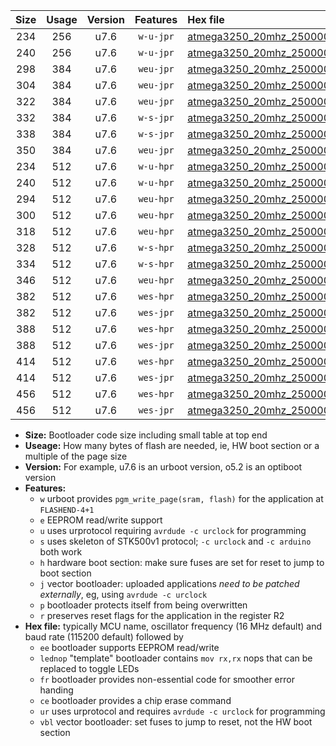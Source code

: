 |Size|Usage|Version|Features|Hex file|
|:-:|:-:|:-:|:-:|:--|
|234|256|u7.6|`w-u-jpr`|[atmega3250_20mhz_250000bps_ur_vbl.hex](https://raw.githubusercontent.com/stefanrueger/urboot/main/atmega3250_20mhz_250000bps_ur_vbl.hex)|
|240|256|u7.6|`w-u-jpr`|[atmega3250_20mhz_250000bps_lednop_ur_vbl.hex](https://raw.githubusercontent.com/stefanrueger/urboot/main/atmega3250_20mhz_250000bps_lednop_ur_vbl.hex)|
|298|384|u7.6|`weu-jpr`|[atmega3250_20mhz_250000bps_ee_ur_vbl.hex](https://raw.githubusercontent.com/stefanrueger/urboot/main/atmega3250_20mhz_250000bps_ee_ur_vbl.hex)|
|304|384|u7.6|`weu-jpr`|[atmega3250_20mhz_250000bps_ee_lednop_ur_vbl.hex](https://raw.githubusercontent.com/stefanrueger/urboot/main/atmega3250_20mhz_250000bps_ee_lednop_ur_vbl.hex)|
|322|384|u7.6|`weu-jpr`|[atmega3250_20mhz_250000bps_ee_lednop_fr_ur_vbl.hex](https://raw.githubusercontent.com/stefanrueger/urboot/main/atmega3250_20mhz_250000bps_ee_lednop_fr_ur_vbl.hex)|
|332|384|u7.6|`w-s-jpr`|[atmega3250_20mhz_250000bps_vbl.hex](https://raw.githubusercontent.com/stefanrueger/urboot/main/atmega3250_20mhz_250000bps_vbl.hex)|
|338|384|u7.6|`w-s-jpr`|[atmega3250_20mhz_250000bps_lednop_vbl.hex](https://raw.githubusercontent.com/stefanrueger/urboot/main/atmega3250_20mhz_250000bps_lednop_vbl.hex)|
|350|384|u7.6|`weu-jpr`|[atmega3250_20mhz_250000bps_ee_lednop_fr_ce_ur_vbl.hex](https://raw.githubusercontent.com/stefanrueger/urboot/main/atmega3250_20mhz_250000bps_ee_lednop_fr_ce_ur_vbl.hex)|
|234|512|u7.6|`w-u-hpr`|[atmega3250_20mhz_250000bps_ur.hex](https://raw.githubusercontent.com/stefanrueger/urboot/main/atmega3250_20mhz_250000bps_ur.hex)|
|240|512|u7.6|`w-u-hpr`|[atmega3250_20mhz_250000bps_lednop_ur.hex](https://raw.githubusercontent.com/stefanrueger/urboot/main/atmega3250_20mhz_250000bps_lednop_ur.hex)|
|294|512|u7.6|`weu-hpr`|[atmega3250_20mhz_250000bps_ee_ur.hex](https://raw.githubusercontent.com/stefanrueger/urboot/main/atmega3250_20mhz_250000bps_ee_ur.hex)|
|300|512|u7.6|`weu-hpr`|[atmega3250_20mhz_250000bps_ee_lednop_ur.hex](https://raw.githubusercontent.com/stefanrueger/urboot/main/atmega3250_20mhz_250000bps_ee_lednop_ur.hex)|
|318|512|u7.6|`weu-hpr`|[atmega3250_20mhz_250000bps_ee_lednop_fr_ur.hex](https://raw.githubusercontent.com/stefanrueger/urboot/main/atmega3250_20mhz_250000bps_ee_lednop_fr_ur.hex)|
|328|512|u7.6|`w-s-hpr`|[atmega3250_20mhz_250000bps.hex](https://raw.githubusercontent.com/stefanrueger/urboot/main/atmega3250_20mhz_250000bps.hex)|
|334|512|u7.6|`w-s-hpr`|[atmega3250_20mhz_250000bps_lednop.hex](https://raw.githubusercontent.com/stefanrueger/urboot/main/atmega3250_20mhz_250000bps_lednop.hex)|
|346|512|u7.6|`weu-hpr`|[atmega3250_20mhz_250000bps_ee_lednop_fr_ce_ur.hex](https://raw.githubusercontent.com/stefanrueger/urboot/main/atmega3250_20mhz_250000bps_ee_lednop_fr_ce_ur.hex)|
|382|512|u7.6|`wes-hpr`|[atmega3250_20mhz_250000bps_ee.hex](https://raw.githubusercontent.com/stefanrueger/urboot/main/atmega3250_20mhz_250000bps_ee.hex)|
|382|512|u7.6|`wes-jpr`|[atmega3250_20mhz_250000bps_ee_vbl.hex](https://raw.githubusercontent.com/stefanrueger/urboot/main/atmega3250_20mhz_250000bps_ee_vbl.hex)|
|388|512|u7.6|`wes-hpr`|[atmega3250_20mhz_250000bps_ee_lednop.hex](https://raw.githubusercontent.com/stefanrueger/urboot/main/atmega3250_20mhz_250000bps_ee_lednop.hex)|
|388|512|u7.6|`wes-jpr`|[atmega3250_20mhz_250000bps_ee_lednop_vbl.hex](https://raw.githubusercontent.com/stefanrueger/urboot/main/atmega3250_20mhz_250000bps_ee_lednop_vbl.hex)|
|414|512|u7.6|`wes-hpr`|[atmega3250_20mhz_250000bps_ee_lednop_fr.hex](https://raw.githubusercontent.com/stefanrueger/urboot/main/atmega3250_20mhz_250000bps_ee_lednop_fr.hex)|
|414|512|u7.6|`wes-jpr`|[atmega3250_20mhz_250000bps_ee_lednop_fr_vbl.hex](https://raw.githubusercontent.com/stefanrueger/urboot/main/atmega3250_20mhz_250000bps_ee_lednop_fr_vbl.hex)|
|456|512|u7.6|`wes-hpr`|[atmega3250_20mhz_250000bps_ee_lednop_fr_ce.hex](https://raw.githubusercontent.com/stefanrueger/urboot/main/atmega3250_20mhz_250000bps_ee_lednop_fr_ce.hex)|
|456|512|u7.6|`wes-jpr`|[atmega3250_20mhz_250000bps_ee_lednop_fr_ce_vbl.hex](https://raw.githubusercontent.com/stefanrueger/urboot/main/atmega3250_20mhz_250000bps_ee_lednop_fr_ce_vbl.hex)|

- **Size:** Bootloader code size including small table at top end
- **Useage:** How many bytes of flash are needed, ie, HW boot section or a multiple of the page size
- **Version:** For example, u7.6 is an urboot version, o5.2 is an optiboot version
- **Features:**
  + `w` urboot provides `pgm_write_page(sram, flash)` for the application at `FLASHEND-4+1`
  + `e` EEPROM read/write support
  + `u` uses urprotocol requiring `avrdude -c urclock` for programming
  + `s` uses skeleton of STK500v1 protocol; `-c urclock` and `-c arduino` both work
  + `h` hardware boot section: make sure fuses are set for reset to jump to boot section
  + `j` vector bootloader: uploaded applications *need to be patched externally*, eg, using `avrdude -c urclock`
  + `p` bootloader protects itself from being overwritten
  + `r` preserves reset flags for the application in the register R2
- **Hex file:** typically MCU name, oscillator frequency (16 MHz default) and baud rate (115200 default) followed by
  + `ee` bootloader supports EEPROM read/write
  + `lednop` "template" bootloader contains `mov rx,rx` nops that can be replaced to toggle LEDs
  + `fr` bootloader provides non-essential code for smoother error handing
  + `ce` bootloader provides a chip erase command
  + `ur` uses urprotocol and requires `avrdude -c urclock` for programming
  + `vbl` vector bootloader: set fuses to jump to reset, not the HW boot section
